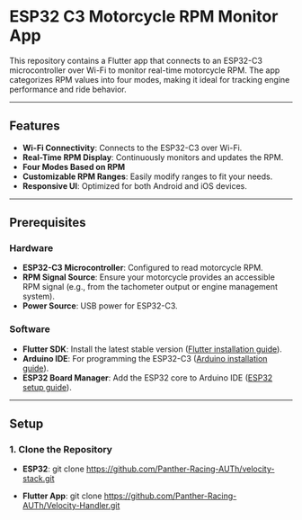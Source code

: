 # ESP32 C3 Motorcycle RPM Monitor App

This repository contains a Flutter app that connects to an ESP32-C3 microcontroller over Wi-Fi to monitor real-time motorcycle RPM. The app categorizes RPM values into four modes, making it ideal for tracking engine performance and ride behavior.

---

## Features

- **Wi-Fi Connectivity**: Connects to the ESP32-C3 over Wi-Fi.
- **Real-Time RPM Display**: Continuously monitors and updates the RPM.
- **Four Modes Based on RPM**
- **Customizable RPM Ranges**: Easily modify ranges to fit your needs.
- **Responsive UI**: Optimized for both Android and iOS devices.

---

## Prerequisites

### Hardware
- **ESP32-C3 Microcontroller**: Configured to read motorcycle RPM.
- **RPM Signal Source**: Ensure your motorcycle provides an accessible RPM signal (e.g., from the tachometer output or engine management system).
- **Power Source**: USB power for ESP32-C3.

### Software
- **Flutter SDK**: Install the latest stable version ([Flutter installation guide](https://flutter.dev/docs/get-started/install)).
- **Arduino IDE**: For programming the ESP32-C3 ([Arduino installation guide](https://www.arduino.cc/en/software)).
- **ESP32 Board Manager**: Add the ESP32 core to Arduino IDE ([ESP32 setup guide](https://github.com/espressif/arduino-esp32)).

---

## Setup

### 1. Clone the Repository
- **ESP32**:
git clone https://github.com/Panther-Racing-AUTh/velocity-stack.git

- **Flutter App**:
git clone https://github.com/Panther-Racing-AUTh/Velocity-Handler.git


